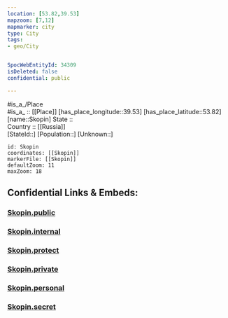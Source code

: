 ```yaml
---
location: [53.82,39.53] 
mapzoom: [7,12] 
mapmarker: city 
type: City
tags:
- geo/City


SpocWebEntityId: 34309
isDeleted: false
confidential: public

---
```

#is_a_/Place  
#is_a_ :: [[Place]] 
[has_place_longitude::39.53] 
[has_place_latitude::53.82] 
[name::Skopin] 
State ::  
Country :: [[Russia]]  
[StateId::] 
[Population::] 
[Unknown::] 


```leaflet
id: Skopin
coordinates: [[Skopin]] 
markerFile: [[Skopin]] 
defaultZoom: 11 
maxZoom: 18
```


## Confidential Links & Embeds: 

### [Skopin.public](/_public/\Earth\Continent\Europe\Europe~East\Russia\Russia~Central\Ryazan_Oblast\CitySkopin.public.md) 

### [Skopin.internal](/_internal/\Earth\Continent\Europe\Europe~East\Russia\Russia~Central\Ryazan_Oblast\CitySkopin.internal.md) 

### [Skopin.protect](/_protect/\Earth\Continent\Europe\Europe~East\Russia\Russia~Central\Ryazan_Oblast\CitySkopin.protect.md) 

### [Skopin.private](/_private/\Earth\Continent\Europe\Europe~East\Russia\Russia~Central\Ryazan_Oblast\CitySkopin.private.md) 

### [Skopin.personal](/_personal/\Earth\Continent\Europe\Europe~East\Russia\Russia~Central\Ryazan_Oblast\CitySkopin.personal.md) 

### [Skopin.secret](/_secret/\Earth\Continent\Europe\Europe~East\Russia\Russia~Central\Ryazan_Oblast\CitySkopin.secret.md)

